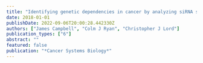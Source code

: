 ```yaml
---
title: "Identifying genetic dependencies in cancer by analyzing siRNA screens in tumor cell line panels"
date: 2018-01-01
publishDate: 2022-09-06T20:00:28.442330Z
authors: ["James Campbell", "Colm J Ryan", "Christopher J Lord"]
publication_types: ["6"]
abstract: ""
featured: false
publication: "*Cancer Systems Biology*"
---
```


